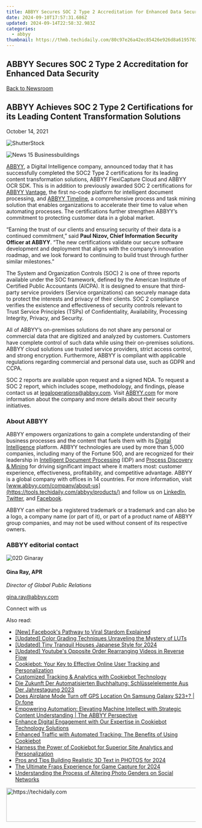 ```yaml
---
title: ABBYY Secures SOC 2 Type 2 Accreditation for Enhanced Data Security
date: 2024-09-10T17:57:31.686Z
updated: 2024-09-14T22:58:32.983Z
categories:
  - abbyy
thumbnail: https://thmb.techidaily.com/80c97e26a42ec85426e926d8a619570205ae66ef3c841d342bad4a1013bf8d86.jpg
---
```


## ABBYY Secures SOC 2 Type 2 Accreditation for Enhanced Data Security

[Back to Newsroom](https://tools.techidaily.com/abbyy/products/)

## ABBYY Achieves SOC 2 Type 2 Certifications for its Leading Content Transformation Solutions

October 14, 2021

![ShutterStock](https://content.abbyy.com/-/media/project/abbyy/abbyy/branchtemplates/shutterstock_1272462163_1296-x-729.jpg?h=729&iar=0&w=1296)

![News 15 Businessbuildings](https://static4.abbyy.com/abbyycommedia/33670/news-15-businessbuildings.jpg) 

[ABBYY](https://tools.techidaily.com/abbyy/products/), a Digital Intelligence company, announced today that it has successfully completed the SOC2 Type 2 certifications for its leading content transformation solutions, ABBYY FlexiCapture Cloud and ABBYY OCR SDK. This is in addition to previously awarded SOC 2 certifications for [ABBYY Vantage](https://tools.techidaily.com/abbyy/products/), the first no-code platform for intelligent document processing, and [ABBYY Timeline](https://tools.techidaily.com/abbyy/products/), a comprehensive process and task mining solution that enables organizations to accelerate their time to value when automating processes. The certifications further strengthen ABBYY’s commitment to protecting customer data in a global market.

“Earning the trust of our clients and ensuring security of their data is a continued commitment,” said **Paul Nizov, Chief Information Security Officer at ABBYY**. “The new certifications validate our secure software development and deployment that aligns with the company’s innovation roadmap, and we look forward to continuing to build trust through further similar milestones.”

The System and Organization Controls (SOC) 2 is one of three reports available under the SOC framework, defined by the American Institute of Certified Public Accountants (AICPA). It is designed to ensure that third-party service providers (Service organizations) can securely manage data to protect the interests and privacy of their clients. SOC 2 compliance verifies the existence and effectiveness of security controls relevant to Trust Service Principles (TSPs) of Confidentiality, Availability, Processing Integrity, Privacy, and Security.

All of ABBYY’s on-premises solutions do not share any personal or commercial data that are digitized and analyzed by customers. Customers have complete control of such data while using their on-premises solutions. ABBYY cloud solutions use trusted service providers, strict access control, and strong encryption. Furthermore, ABBYY is compliant with applicable regulations regarding commercial and personal data use, such as GDPR and CCPA.

SOC 2 reports are available upon request and a signed NDA. To request a SOC 2 report, which includes scope, methodology, and findings, please contact us at [legaloperations@abbyy.com](https://tools.techidaily.com/abbyy/products/). Visit [ABBYY.com](https://tools.techidaily.com/abbyy/products/) for more information about the company and more details about their security initiatives.

### About ABBYY

ABBYY empowers organizations to gain a complete understanding of their business processes and the content that fuels them with its [Digital Intelligence](https://tools.techidaily.com/abbyy/products/) platform. ABBYY technologies are used by more than 5,000 companies, including many of the Fortune 500, and are recognized for their leadership in [Intelligent Document Processing](https://tools.techidaily.com/abbyy/products/) (IDP) and [Process Discovery & Mining](https://tools.techidaily.com/abbyy/products/) for driving significant impact where it matters most: customer experience, effectiveness, profitability, and competitive advantage. ABBYY is a global company with offices in 14 countries. For more information, visit [www.abbyy.com/company/about-us](https://tools.techidaily.com/abbyy/products/) and follow us on [LinkedIn](https://www.linkedin.com/company/abbyy/ "ABBYY - LinkedIn"), [Twitter](https://twitter.com/abbyy%5Fsoftware "ABBYY - Twitter"), and [Facebook](https://www.facebook.com/ABBYYsoft "ABBYY - Facebook").

ABBYY can either be a registered trademark or a trademark and can also be a logo, a company name (or part of it), or part of a product name of ABBYY group companies, and may not be used without consent of its respective owners.

### ABBYY editorial contact

![02D Ginaray](https://static2.abbyy.com/abbyycommedia/23662/02d-ginaray.png)

#### Gina Ray, APR

_Director of Global Public Relations_

[gina.ray@abbyy.com](https://tools.techidaily.com/abbyy/products/)

  
Connect with us

<ins class="adsbygoogle"
     style="display:block"
     data-ad-format="autorelaxed"
     data-ad-client="ca-pub-7571918770474297"
     data-ad-slot="1223367746"></ins>

<ins class="adsbygoogle"
     style="display:block"
     data-ad-client="ca-pub-7571918770474297"
     data-ad-slot="8358498916"
     data-ad-format="auto"
     data-full-width-responsive="true"></ins>

<span class="atpl-alsoreadstyle">Also read:</span>
<div><ul>
<li><a href="https://facebook-video-recording.techidaily.com/new-facebooks-pathway-to-viral-stardom-explained/"><u>[New] Facebook's Pathway to Viral Stardom Explained</u></a></li>
<li><a href="https://vp-tips.techidaily.com/updated-color-grading-techniques-unraveling-the-mystery-of-luts/"><u>[Updated] Color Grading Techniques Unraveling the Mystery of LUTs</u></a></li>
<li><a href="https://screen-recording.techidaily.com/updated-tiny-tranquil-houses-japanese-style-for-2024/"><u>[Updated] Tiny Tranquil Houses Japanese Style for 2024</u></a></li>
<li><a href="https://facebook-video-footage.techidaily.com/updated-youtubes-opposite-order-rearranging-videos-in-reverse-flow/"><u>[Updated] Youtube's Opposite Order Rearranging Videos in Reverse Flow</u></a></li>
<li><a href="https://solve-manuals.techidaily.com/cookiebot-your-key-to-effective-online-user-tracking-and-personalization/"><u>Cookiebot: Your Key to Effective Online User Tracking and Personalization</u></a></li>
<li><a href="https://solve-manuals.techidaily.com/customized-tracking-and-analytics-with-cookiebot-technology/"><u>Customized Tracking & Analytics with Cookiebot Technology</u></a></li>
<li><a href="https://solve-manuals.techidaily.com/die-zukunft-der-automatisierten-buchhaltung-schlusselelemente-aus-der-jahrestagung-2023/"><u>Die Zukunft Der Automatisierten Buchhaltung: Schlüsselelemente Aus Der Jahrestagung 2023</u></a></li>
<li><a href="https://fake-location.techidaily.com/does-airplane-mode-turn-off-gps-location-on-samsung-galaxy-s23plus-drfone-by-drfone-virtual-android/"><u>Does Airplane Mode Turn off GPS Location On Samsung Galaxy S23+? | Dr.fone</u></a></li>
<li><a href="https://solve-manuals.techidaily.com/empowering-automation-elevating-machine-intellect-with-strategic-content-understanding-the-abbyy-perspective/"><u>Empowering Automation: Elevating Machine Intellect with Strategic Content Understanding | The ABBYY Perspective</u></a></li>
<li><a href="https://solve-manuals.techidaily.com/enhance-digital-engagement-with-our-expertise-in-cookiebot-technology-solutions/"><u>Enhance Digital Engagement with Our Expertise in Cookiebot Technology Solutions</u></a></li>
<li><a href="https://solve-manuals.techidaily.com/enhanced-traffic-with-automated-tracking-the-benefits-of-using-cookiebot/"><u>Enhanced Traffic with Automated Tracking: The Benefits of Using Cookiebot</u></a></li>
<li><a href="https://solve-manuals.techidaily.com/harness-the-power-of-cookiebot-for-superior-site-analytics-and-personalization/"><u>Harness the Power of Cookiebot for Superior Site Analytics and Personalization</u></a></li>
<li><a href="https://extra-approaches.techidaily.com/pros-and-tips-building-realistic-3d-text-in-photos-for-2024/"><u>Pros and Tips Building Realistic 3D Text in PHOTOS for 2024</u></a></li>
<li><a href="https://screen-sharing-recording.techidaily.com/the-ultimate-fraps-experience-for-game-capture-for-2024/"><u>The Ultimate Fraps Experience for Game Capture for 2024</u></a></li>
<li><a href="https://instagram-video-recordings.techidaily.com/understanding-the-process-of-altering-photo-genders-on-social-networks/"><u>Understanding the Process of Altering Photo Genders on Social Networks</u></a></li>
</ul></div>

<!-- affiliate ads begin -->
<a href="https://appsumo.8odi.net/c/5597632/2118318/7443" target="_top" id="2118318">
  <img src="//a.impactradius-go.com/display-ad/7443-2118318" border="0" alt="https://techidaily.com" width="600" height="90"/>
</a>
<img height="0" width="0" src="https://appsumo.8odi.net/i/5597632/2118318/7443" style="position:absolute;visibility:hidden;" border="0" />
<!-- affiliate ads end -->

